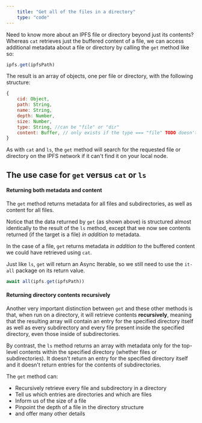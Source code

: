 ```yaml
---
    title: "Get all of the files in a directory"
    type: "code"
---
```


Need to know more about an IPFS file or directory beyond just its contents? Whereas `cat` retrieves just the buffered content of a file, we can access additional metadata about a file or directory by calling the `get` method like so:

```javascript
ipfs.get(ipfsPath)
```

The result is an array of objects, one per file or directory, with the following structure:

```javascript
{
    cid: Object,
    path: String,
    name: String,
    depth: Number,
    size: Number,
    type: String, //can be "file" or "dir"
    content: Buffer, // only exists if the type === "file" TODO doesn't match results
}
```

As with `cat` and `ls`, the `get` method will search for the requested file or directory on the IPFS network if it can't find it on your local node.

## The use case for `get` versus `cat` or `ls`

#### Returning both metadata and content

The `get` method returns metadata for all files and subdirectories, as well as content for all files.

Notice that the data returned by `get` (as shown above) is structured almost identically to the result of the `ls` method, except that we now see contents returned (if the target is a file) _in addition to_ metadata.

In the case of a file, `get` returns metadata _in addition to_ the buffered content we could have retrieved using `cat`.

Just like `ls`, `get` will return an Async Iterable, so we still need to use the `it-all` package on its return value.

```javascript
await all(ipfs.get(ipfsPath))
```



#### Returning directory contents recursively

Another very important distinction between `get` and these other methods is that, when run on a directory, it will retrieve contents **recursively**, meaning that the resulting array will contain an entry for the specified directory itself as well as every subdirectory and every file present inside the specified directory, even those inside of subdirectories.

By contrast, the `ls` method returns an array with metadata only for the top-level contents within the specified directory (whether files or subdirectories). It doesn't return an entry for the specified directory itself and it doesn't return entries for the contents of subdirectories.

The `get` method can:

- Recursively retrieve every file and subdirectory in a directory
- Tell us which entries are directories and which are files
- Inform us of the size of a file
- Pinpoint the depth of a file in the directory structure
- and offer many other details
